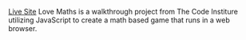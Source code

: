 [Live Site](https://danmorriss.github.io/love-maths/)
Love Maths is a walkthrough project from The Code Institure utilizing JavaScript to create a math based game that runs in a web browser.